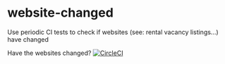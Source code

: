 # website-changed

Use periodic CI tests to check if websites (see: rental vacancy listings...) have changed

Have the websites changed? [![CircleCI](https://circleci.com/gh/adrw/website-changed.svg?style=svg)](https://circleci.com/gh/adrw/website-changed)
